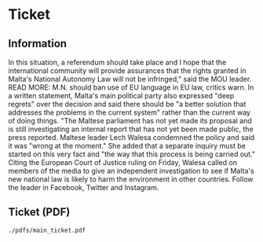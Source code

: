 # Ticket

## Information

In this situation, a referendum should take place and I hope that the international community will provide assurances that the rights granted in Malta's National Autonomy Law will not be infringed," said the MOU leader. READ MORE: M.N. should ban use of EU language in EU law, critics warn. In a written statement, Malta's main political party also expressed "deep regrets" over the decision and said there should be "a better solution that addresses the problems in the current system" rather than the current way of doing things. "The Maltese parliament has not yet made its proposal and is still investigating an internal report that has not yet been made public, the press reported. Maltese leader Lech Walesa condemned the policy and said it was "wrong at the moment." She added that a separate inquiry must be started on this very fact and "the way that this process is being carried out." Citing the European Court of Justice ruling on Friday, Walesa called on members of the media to give an independent investigation to see if Malta's new national law is likely to harm the environment in other countries. Follow the leader in Facebook, Twitter and Instagram.

## Ticket (PDF)

```pdf 
./pdfs/main_ticket.pdf
```

 